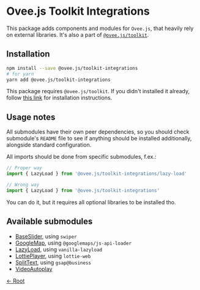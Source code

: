 # Ovee.js Toolkit Integrations

This package adds components and modules for `Ovee.js`, that heavily rely on external libraries. It's also a part of [`@ovee.js/toolkit`](../core/README.md).

## Installation

```bash
npm install --save @ovee.js/toolkit-integrations
# for yarn
yarn add @ovee.js/toolkit-integrations
```

This package requires `@ovee.js/toolkit`. If you didn't installed it already, follow [this link](/packages/core/README.md#installation) for installation instructions.

## Usage notes

All submodules have their own peer dependencies, so you should check submodule's `README` file to see if anything should be installed additionally, alongside standard configuration.

All imports should be done from specific submodules, f.ex.:

```ts
// Proper way
import { LazyLoad } from '@ovee.js/toolkit-integrations/lazy-load'

// Wrong way
import { LazyLoad } from '@ovee.js/toolkit-integrations'
```

You can do it, but it requires all optional libraries to be installed tho.

## Available submodules

 - [BaseSlider](./base-slider/README.md), using `swiper`
 - [GoogleMap](./google-map/README.md), using `@googlemaps/js-api-loader`
 - [LazyLoad](./lazy-load/README.md), using `vanilla-lazyload`
 - [LottiePlayer](./lottie-player/README.md), using `lottie-web`
 - [SplitText](./split-text/README.md), using `gsap@business`
 - [VideoAutoplay](./video-autoplay/README.md)

[<- Root](/README.md)
